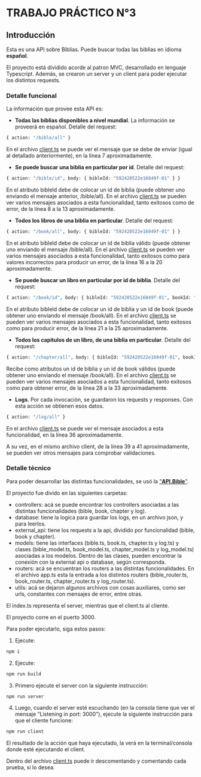 # TRABAJO PRÁCTICO N°3

## Introducción

Esta es una API sobre Biblias. Puede buscar todas las biblias en idioma **español**.

El proyecto está dividido acorde al patron MVC, desarrollado en lenguaje Typescript. Además, se crearon un server y un client para poder ejecutar los distintos requests.

### Detalle funcional

La información que provee esta API es:

- **Todas las biblias disponibles a nivel mundial**. La información se proveerá en español. Detalle del request:

```bash
{ action: "/bible/all" }
```

En el archivo [client.ts](./client.ts) se puede ver el mensaje que se debe de enviar (igual al detallado anteriormente), en la línea 7 aproximadamente.

- **Se puede buscar una biblia en particular por id**. Detalle del request:

```bash
{ action: "/bible/id", body: { bibleId: "592420522e16049f-01" } }
```

En el atributo bibleId debe de colocar un id de biblia (puede obtener uno enviando el mensaje anterior, /bible/all).
En el archivo [client.ts](./client.ts) se pueden ver varios mensajes asociados a esta funcionalidad, tanto exitosos como de error, de la línea 8 a la 13 aproximadamente.

- **Todos los libros de una biblia en particular**. Detalle del request:

```bash
{ action: "/book/all", body: { bibleId: "592420522e16049f-01" } }
```

En el atributo bibleId debe de colocar un id de biblia válido (puede obtener uno enviando el mensaje /bible/all).
En el archivo [client.ts](./client.ts) se pueden ver varios mensajes asociados a esta funcionalidad, tanto exitosos como para valores incorrectos para producir un error, de la línea 16 a la 20 aproximadamente.

- **Se puede buscar un libro en particular por id de biblia**. Detalle del request:

```bash
{ action: "/book/id", body: { bibleId: "592420522e16049f-01", bookId: "HEB" } }
```

En el atributo bibleId debe de colocar un id de biblia y un id de book (puede obtener uno enviando el mensaje /book/all).
En el archivo [client.ts](./client.ts) se pueden ver varios mensajes asociados a esta funcionalidad, tanto exitosos como para producir error, de la línea 21 a la 25 aproximadamente.

- **Todos los capitulos de un libro, de una biblia en particular**. Detalle del request:

```bash
{ action: "/chapter/all", body: { bibleId: "592420522e16049f-01", bookId: "JOB" } }
```

Recibe como atributos un id de biblia y un id de book válidos (puede obtener uno enviando el mensaje /book/all).
En el archivo [client.ts](./client.ts) se pueden ver varios mensajes asociados a esta funcionalidad, tanto exitosos como para obtener error, de la línea 28 a la 33 aproximadamente.

- **Logs**. Por cada invocación, se guardaron los requests y responses. Con esta acción se obtienen esos datos.

```bash
{ action: "/log/all" }
```

En el archivo [client.ts](./client.ts) se puede ver el mensaje asociados a esta funcionalidad, en la línea 36 aproximadamente.

A su vez, en el mismo archivo client, de la línea 39 a 41 aproximadamente, se pueden ver otros mensajes para comprobar validaciones.

### Detalle técnico

Para poder desarrollar las distintas funcionalidades, se usó la ["**API.Bible**"](https://scripture.api.bible/).

El proyecto fue divido en las siguientes carpetas:

- controllers: acá se puede encontrar los controllers asociadas a las distintas funcionalidades (bible, book, chapter y log).
- database: tiene la logica para guardar los logs, en un archivo json, y para leerlos.
- external_api: tiene los requests a la api, dividido por funcionalidad (bible, book y chapter).
- models: tiene las interfaces (bible.ts, book.ts, chapter.ts y log.ts) y clases (bible_model.ts, book_model.ts, chapter_model.ts y log_model.ts) asociadas a los modelos. Dentro de las clases, pueden encontrar la conexión con la external api o database, según corresponda.
- routers: acá se encuentran los routers a las distintas funcionalidades. En el archivo app.ts esta la entrada a los distintos routers (bible_router.ts, book_router.ts, chapter_router.ts y log_router.ts).
- utils: acá se dejaron algunos archivos con cosas auxiliares, como ser urls, constantes con mensajes de error, entre otras.

El index.ts representa el server, mientras que el client.ts al cliente.

El proyecto corre en el puerto 3000.

Para poder ejecutarlo, siga estos pasos:

1. Ejecute:

```bash
npm i
```

2. Ejecute:

```bash
npm run build
```

3. Primero ejecute el server con la siguiente instrucción:

```bash
npm run server
```

4. Luego, cuando el server esté escuchando (en la consola tiene que ver el mensaje "Listening in port: 3000"), ejecute la siguiente instrucción para que el cliente funcione:

```bash
npm run client
```

El resultado de la acción que haya ejecutado, la verá en la terminal/consola donde esté ejecutando el client.

Dentro del archivo [client.ts](./client.ts) puede ir descomentando y comentando cada prueba, si lo desea.